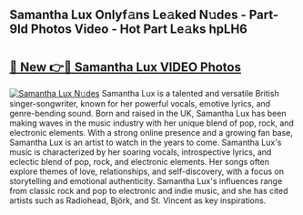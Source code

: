 ## Samantha Lux Onlyf𝚊ns Le𝚊ked N𝚞des - Part-9ld Photos Video - Hot Part Le𝚊ks hpLH6

# <h2><a href="http://ab7948.deff.icu/?id=Samantha+Lux">🔗 New 👉🔴 Samantha Lux VIDEO Photos</a></h2>

[![Samantha Lux N𝚞des](https://i.imgur.com/rIISA9y.gif)](http://ab7948.deff.icu/?id=Samantha+Lux)
Samantha Lux is a talented and versatile British singer-songwriter, known for her powerful vocals, emotive lyrics, and genre-bending sound. Born and raised in the UK, Samantha Lux has been making waves in the music industry with her unique blend of pop, rock, and electronic elements. With a strong online presence and a growing fan base, Samantha Lux is an artist to watch in the years to come. Samantha Lux's music is characterized by her soaring vocals, introspective lyrics, and eclectic blend of pop, rock, and electronic elements. Her songs often explore themes of love, relationships, and self-discovery, with a focus on storytelling and emotional authenticity. Samantha Lux's influences range from classic rock and pop to electronic and indie music, and she has cited artists such as Radiohead, Björk, and St. Vincent as key inspirations.
